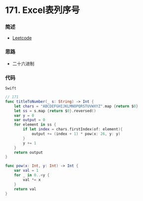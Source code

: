 # 171. Excel表列序号

### 简述

- [Leetcode](https://leetcode-cn.com/problems/excel-sheet-column-number/)

### 思路

- 二十六进制

### 代码

`Swift`

```swift
// 171
func titleToNumber(_ s: String) -> Int {
    let chars = "ABCDEFGHIJKLMNOPQRSTUVWXYZ".map {return $0}
    let ss = s.map {return $0}.reversed()
    var y = 0
    var output = 0
    for element in ss {
        if let index = chars.firstIndex(of: element){
            output += (index + 1) * pow(x: 26, y: y)
        }
        y += 1
    }
    return output
}

func pow(x: Int, y: Int) -> Int {
    var val = 1
    for _ in 0..<y {
        val *= x
    }
    return val
}
```